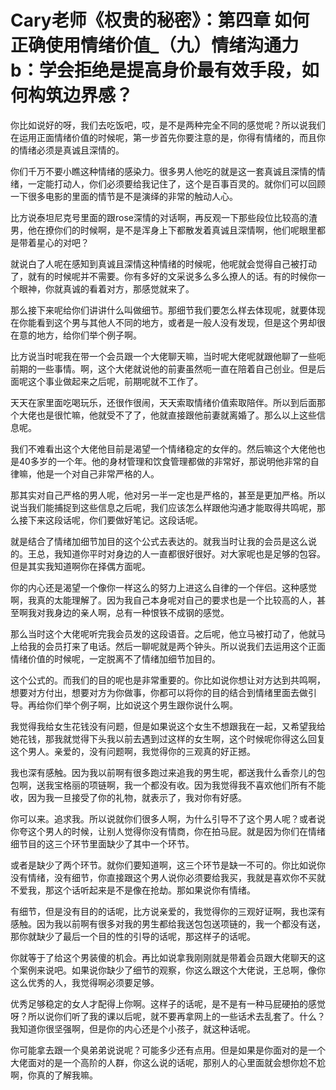 # Cary老师《权贵的秘密》：第四章 如何正确使用情绪价值_（九）情绪沟通力b：学会拒绝是提高身价最有效手段，如何构筑边界感？

你比如说好的呀，我们去吃饭吧，哎，是不是两种完全不同的感觉呢？所以说我们在运用正面情绪价值的时候呢，第一步首先你要注意的是，你得有情绪的，而且你的情绪必须是真诚且深情的。

你们千万不要小瞧这种情绪的感染力。很多男人他吃的就是这一套真诚且深情的情绪，一定能打动人，你们必须要给我记住了，这个是百事百灵的。就你们可以回顾一下很多电影的里面的情节是不是演绎的非常的触动人心。

比方说泰坦尼克号里面的跟rose深情的对话啊，再反观一下那些段位比较高的渣男，他在撩你们的时候啊，是不是浑身上下都散发着真诚且深情啊，他们呢眼里都是带着星心的对吧？

就说白了人呢在感知到真诚且深情这种情绪的时候呢，他呢就会觉得自己被打动了，就有的时候呢并不需要。你有多好的文采说多么多么撩人的话。有的时候你一个眼神，你就真诚的看着对方，那感觉就来了。

那么接下来呢给你们讲讲什么叫做细节。那细节我们要怎么样去体现呢，就要体现在你能看到这个男与其他人不同的地方，或者是一般人没有发现，但是这个男却很在意的地方，给你们举个例子啊。

比方说当时呢我在带一个会员跟一个大佬聊天嘛，当时呢大佬呢就跟他聊了一些呃前期的一些事情。啊，这个大佬就说他的前妻虽然呃一直在陪着自己创业。但是后面呢这个事业做起来之后呢，前期呢就不工作了。

天天在家里面吃喝玩乐，还很作很闹，天天索取情绪价值索取陪伴。所以到后面那个大佬也是很忙嘛，他就受不了了，他就直接跟他前妻就离婚了。那么以上这些信息呢。

我们不难看出这个大佬他目前是渴望一个情绪稳定的女伴的。然后嘛这个大佬他也是40多岁的一个年。他的身材管理和饮食管理都做的非常好，那说明他非常的自律嘛，他是一个对自己非常严格的人。

那其实对自己严格的男人呢，他对另一半一定也是严格的，甚至是更加严格。所以说当我们能捕捉到这些信息之后呢，我们应该怎么样跟他沟通才能取得共鸣呢，那么接下来这段话呢，你们要做好笔记。这段话呢。

就是结合了情绪加细节加目的这个公式去表达的。就我当时让我的会员是这么说的。王总，我知道你平时对身边的人一直都很好很好。对大家呢也是足够的包容。但是其实我知道啊你在择偶方面呢。

你的内心还是渴望一个像你一样这么的努力上进这么自律的一个伴侣。这种感觉啊，我真的太能理解了。因为我自己本身呢对自己的要求也是一个比较高的人，甚至啊我对我身边的亲人啊，总有一种恨铁不成钢的感觉。

那么当时这个大佬呢听完我会员发的这段语音。之后呢，他立马被打动了，他就马上给我的会员打来了电话。然后一聊呢就是两个钟头。所以说我们去运用这个正面情绪价值的时候呢，一定脱离不了情绪加细节加目的。

这个公式的。而我们的目的呢也是非常重要的。你比如说你想让对方达到共鸣啊，想要对方付出，想要对方为你做事，你都可以将你的目的结合到情绪里面去做引导。再给你们举个例子啊，比如说这个男生跟你说什么啊。

我觉得我给女生花钱没有问题，但是如果说这个女生不想跟我在一起，又希望我给她花钱，那我就觉得下头我以前去遇到过这样的女生啊，这个时候呢你得这么回复这个男人。亲爱的，没有问题啊，我觉得你的三观真的好正撼。

我也深有感触。因为我以前啊有很多跑过来追我的男生呢，都送我什么香奈儿的包包啊，送我宝格丽的项链啊，我一个都没有收。因为我觉得我不喜欢他们所有不能收，因为我一旦接受了你的礼物，就表示了，我对你有好感。

你可以来。追求我。所以说就你们很多人啊，为什么引导不了这个男人呢？或者说你夸这个男人的时候，让别人觉得你没有情商，你在拍马屁。就是因为你们在情绪细节目的这三个环节里面缺少了其中一个环节。

或者是缺少了两个环节。就你们要知道啊，这三个环节是缺一不可的。你比如说你没有情绪，没有细节，你直接跟这个男人说你必须要给我买，我就是喜欢你不买就不爱我，那这个话听起来是不是像在抢劫。那如果说你有情绪。

有细节，但是没有目的的话呢，比方说亲爱的，我觉得你的三观好证啊，我也深有感触。因为我以前啊有很多对我的男生都给我送包包送项链的，我一个都没有送，那你就缺少了最后一个目的性的引导的话呢，那这样子的话呢。

你就等于了给这个男装傻的机会。再比如说拿我刚刚就是带着会员跟大佬聊天的这个案例来说吧。如果说你缺少了细节的观察，你这么跟这个大佬说，王总啊，像你这么优秀的人，我觉得啊必须要足够。

优秀足够稳定的女人才配得上你啊。这样子的话呢，是不是有一种马屁硬拍的感觉呀？所以说你们听了我的课以后呢，就不要再拿网上的一些话术去乱套了。什么？我知道你很坚强啊，但是你的内心还是个小孩子，就这种话呢。

你可能拿去跟一个臭弟弟说说呢？可能多少还有点用。但是如果是你面对的是一个大佬面对的是一个高阶的人群，你这么说的话呢，那别人的心里面就会想你尬不尬啊，你真的了解我嘛。

